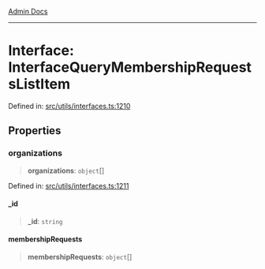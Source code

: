 [Admin Docs](/)

***

# Interface: InterfaceQueryMembershipRequestsListItem

Defined in: [src/utils/interfaces.ts:1210](https://github.com/PalisadoesFoundation/talawa-admin/blob/main/src/utils/interfaces.ts#L1210)

## Properties

### organizations

> **organizations**: `object`[]

Defined in: [src/utils/interfaces.ts:1211](https://github.com/PalisadoesFoundation/talawa-admin/blob/main/src/utils/interfaces.ts#L1211)

#### \_id

> **\_id**: `string`

#### membershipRequests

> **membershipRequests**: `object`[]
